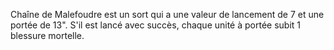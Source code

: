 Chaîne de Malefoudre est un sort
qui a une valeur de lancement de 7
et une portée de 13". S'il est lancé
avec succès, chaque unité à portée
subit 1 blessure mortelle.
